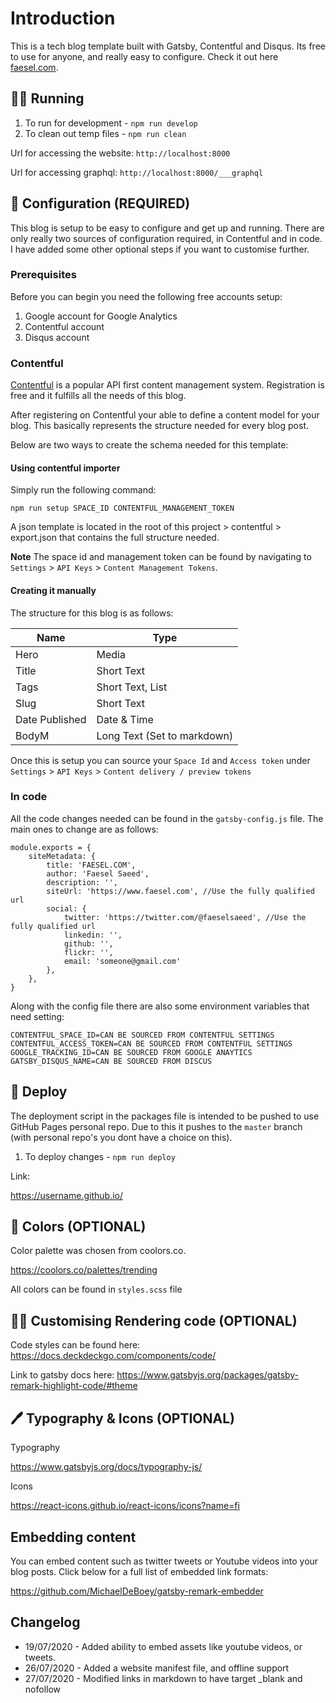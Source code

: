 # Introduction

This is a tech blog template built with Gatsby, Contentful and Disqus. Its free to use for anyone, and really easy to configure. Check it out here [faesel.com](https://www.faesel.com/blog/gatsby-tech-blog-starter).

## 🏃‍♂️ Running

1. To run for development - `npm run develop`
2. To clean out temp files - `npm run clean`

Url for accessing the website:
`http://localhost:8000`

Url for accessing graphql:
`http://localhost:8000/___graphql`

## 🔧 Configuration (REQUIRED)

This blog is setup to be easy to configure and get up and running. There are only really two sources of configuration required, in Contentful and in code. I have added some other optional steps if you want to customise further.

### Prerequisites

Before you can begin you need the following free accounts setup:

1. Google account for Google Analytics
2. Contentful account
3. Disqus account

### Contentful

[Contentful](https://www.contentful.com/) is a popular API first content management system. Registration is free and it fulfills all the needs of this blog.

After registering on Contentful your able to define a content model for your blog. This basically represents the structure needed for every blog post.

Below are two ways to create the schema needed for this template:

#### Using contentful importer

Simply run the following command:

```
npm run setup SPACE_ID CONTENTFUL_MANAGEMENT_TOKEN 
```

A json template is located in the root of this project > contentful > export.json that contains the full structure needed.

**Note** The space id and management token can be found by navigating to `Settings` > `API Keys` > `Content Management Tokens`.

#### Creating it manually

The structure for this blog is as follows:

Name | Type 
--- | --- 
Hero | Media
Title | Short Text
Tags | Short Text, List
Slug | Short Text
Date Published | Date & Time
BodyM | Long Text (Set to markdown)

Once this is setup you can source your `Space Id` and `Access token` under `Settings` > `API Keys` > `Content delivery / preview tokens`

###  In code

All the code changes needed can be found in the `gatsby-config.js` file. The main ones to change are as follows:

```
module.exports = {
    siteMetadata: {
        title: 'FAESEL.COM',
        author: 'Faesel Saeed',
        description: '',
        siteUrl: 'https://www.faesel.com', //Use the fully qualified url
        social: {
            twitter: 'https://twitter.com/@faeselsaeed', //Use the fully qualified url
            linkedin: '',
            github: '',
            flickr: '',
            email: 'someone@gmail.com'
        },
    },
}
```

Along with the config file there are also some environment variables that need setting:

```
CONTENTFUL_SPACE_ID=CAN BE SOURCED FROM CONTENTFUL SETTINGS
CONTENTFUL_ACCESS_TOKEN=CAN BE SOURCED FROM CONTENTFUL SETTINGS
GOOGLE_TRACKING_ID=CAN BE SOURCED FROM GOOGLE ANAYTICS
GATSBY_DISQUS_NAME=CAN BE SOURCED FROM DISCUS
```

## 💫 Deploy

The deployment script in the packages file is intended to be pushed to use GitHub Pages personal repo. Due to this it pushes to the `master` branch (with personal repo's you dont have a choice on this).

1. To deploy changes - `npm run deploy`

Link:

https://username.github.io/

## 🎨 Colors (OPTIONAL)

Color palette was chosen from coolors.co.

https://coolors.co/palettes/trending

All colors can be found in `styles.scss` file


## 👩‍💻 Customising Rendering code (OPTIONAL)

Code styles can be found here:
https://docs.deckdeckgo.com/components/code/

Link to gatsby docs here:
https://www.gatsbyjs.org/packages/gatsby-remark-highlight-code/#theme

## 🖊 Typography & Icons (OPTIONAL)

Typography

https://www.gatsbyjs.org/docs/typography-js/

Icons 

https://react-icons.github.io/react-icons/icons?name=fi

## Embedding content

You can embed content such as twitter tweets or Youtube videos into your blog posts. Click below for a full list of embedded link formats:

https://github.com/MichaelDeBoey/gatsby-remark-embedder 

## Changelog

- 19/07/2020 - Added ability to embed assets like youtube videos, or tweets.
- 26/07/2020 - Added a website manifest file, and offline support
- 27/07/2020 - Modified links in markdown to have target _blank and nofollow